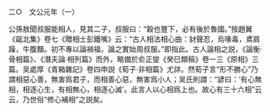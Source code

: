 二○　文公元年（一）

公孫敖聞叔服能相人，見其二子，叔服曰：“穀也豐下，必有後於魯國。”按趙翼《甌北集》卷七《贈相士彭鐵嘴》云：“古人相法相心曲：豺聲忍，烏喙毒，鳶肩躁，牛腹黷。初不專以論禍福，論之實始周叔服。”即指此。古人論相之説，《論衡·骨相篇》、《潛夫論·相列篇》而外，略備於俞正燮《癸巳類稿》卷一三《原相》三篇。吴處厚《青箱雜記》卷四申説《荀子·非相篇》尤詳。然荀子言“形不勝心”乃謂相惡心善，無害爲君子，而相善心惡，無害爲小人；吴氏則謂：“諺曰：‘有心無相，相逐心生，有相無心，相逐心滅’。此言人以心相爲上也。故心有三十六相”云云，乃世俗“修心補相”之説矣。